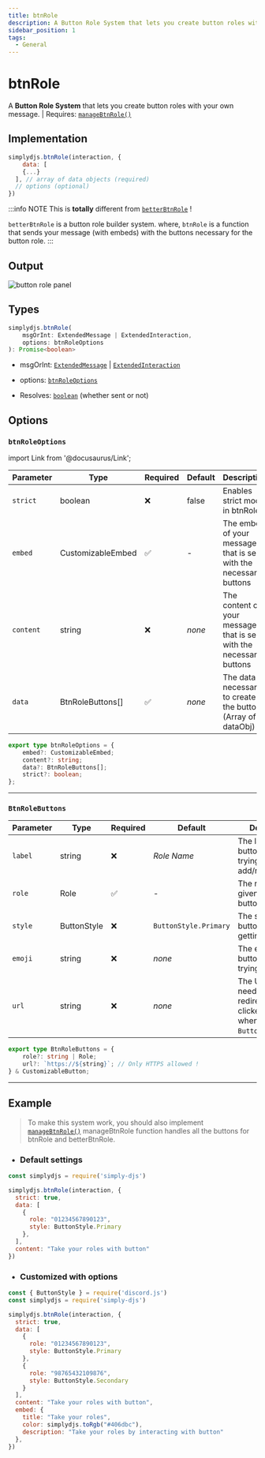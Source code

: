 ```yaml
---
title: btnRole
description: A Button Role System that lets you create button roles with your own message. Required manageBtnRole()
sidebar_position: 1
tags:
  - General
---
```


# btnRole

A **Button Role System** that lets you create button roles with your own message. | Requires: [`manageBtnRole()`](../handler/managebtnrole.md)

## Implementation

```js
simplydjs.btnRole(interaction, {
	data: [
    {...}
  ], // array of data objects (required)
  // options (optional)
})
```

:::info NOTE
This is **totally** different from [`betterBtnRole`](../systems/betterbtnrole.md) !

`betterBtnRole` is a button role builder system. where,
`btnRole` is a function that sends your message (with embeds) with the buttons necessary for the button role.
:::

## Output

![button role panel](https://i.postimg.cc/Wz2Hq6Gd/image.png)

## Types
```ts
simplydjs.btnRole(
	msgOrInt: ExtendedMessage | ExtendedInteraction,
	options: btnRoleOptions
): Promise<boolean>
```

- msgOrInt: [`ExtendedMessage`](../typedef/extendedmessage.md) | [`ExtendedInteraction`](../typedef/extendedinteraction.md)
- options: [`btnRoleOptions`](#btnroleoptions)

- Resolves: [`boolean`](https://developer.mozilla.org/en-US/docs/Web/JavaScript/Reference/Global_Objects/Boolean) (whether sent or not)

## Options

### `btnRoleOptions`

import Link from '@docusaurus/Link';

| Parameter | Type | Required | Default    | Description |
| --------- | ----- | -------- | -------- | ---------- |
| `strict` | <Link to="https://developer.mozilla.org/en-US/docs/Web/JavaScript/Reference/Global_Objects/Boolean">boolean</Link>       | ❌ | false | Enables strict mode in btnRole |
| `embed` | <Link to="../typedef/customizableembed">CustomizableEmbed</Link>       | ✅  | -     | The embed of your message that is sent with the necessary buttons |
| `content` | <Link to="https://developer.mozilla.org/en-US/docs/Web/JavaScript/Reference/Global_Objects/String">string</Link>       | ❌        | _none_ | The content of your message that is sent with the necessary buttons |
| `data` | <Link to="#btnrolebuttons">BtnRoleButtons[]</Link>       | ✅        | _none_     | The data necessary to create the buttons. (Array of <Link to="#dataobj">dataObj</Link>) |

```ts
export type btnRoleOptions = {
	embed?: CustomizableEmbed;
	content?: string;
	data?: BtnRoleButtons[];
	strict?: boolean;
};
```

------------

### `BtnRoleButtons`

| Parameter | Type | Required | Default    | Description |
| --------- | ----- | -------- | -------- | ---------- |
| `label` | <Link to="https://developer.mozilla.org/en-US/docs/Web/JavaScript/Reference/Global_Objects/String">string</Link> | ❌ | _Role Name_  | The label of the button you're trying to add/remove |
| `role` | <Link to="https://old.discordjs.dev/#/docs/discord.js/main/class/Role">Role</Link> | ✅ | - | The role to be given when a button is clicked |
| `style` | <Link to="https://discord-api-types.dev/api/discord-api-types-v10/enum/ButtonStyle">ButtonStyle</Link> | ❌ | `ButtonStyle.Primary`  | The style of the button that is getting added.  |
| `emoji` | <Link to="https://developer.mozilla.org/en-US/docs/Web/JavaScript/Reference/Global_Objects/String">string</Link> | ❌  | _none_  | The emoji of the button you're trying to add |
| `url` | <Link to="https://developer.mozilla.org/en-US/docs/Web/JavaScript/Reference/Global_Objects/String">string</Link> | ❌  | _none_  | The URL that needs to be redirected when clicked (Only when the style is `ButtonStyle.Link`) |

```ts
export type BtnRoleButtons = {
	role?: string | Role;
	url?: `https://${string}`; // Only HTTPS allowed !
} & CustomizableButton;
```

-----------------

## Example

> To make this system work, you should also implement [`manageBtnRole()`](../handler/managebtnrole.md) manageBtnRole function handles all the buttons for btnRole and betterBtnRole.


- ### Default settings

```js title="btnrole.js"
const simplydjs = require('simply-djs')

simplydjs.btnRole(interaction, {
  strict: true,
  data: [
    {
      role: "01234567890123",
      style: ButtonStyle.Primary
    },
  ],
  content: "Take your roles with button"
})
```

- ### Customized with options

```js title="btnrole.js"
const { ButtonStyle } = require('discord.js')
const simplydjs = require('simply-djs')

simplydjs.btnRole(interaction, {
  strict: true,
  data: [
    {
      role: "01234567890123",
      style: ButtonStyle.Primary
    },
    {
      role: "98765432109876",
      style: ButtonStyle.Secondary
    }
  ],
  content: "Take your roles with button",
  embed: {
    title: "Take your roles",
    color: simplydjs.toRgb("#406dbc"),
    description: "Take your roles by interacting with button"
  },
})
```